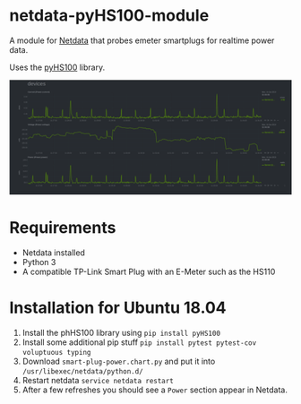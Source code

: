# netdata-pyHS100-module
A module for [Netdata](https://github.com/netdata/netdata) that probes emeter smartplugs for realtime power data.

Uses the [pyHS100](https://github.com/GadgetReactor/pyHS100) library.

![screenshot](screenshot.png)

# Requirements
- Netdata installed
- Python 3
- A compatible TP-Link Smart Plug with an E-Meter such as the HS110

# Installation for Ubuntu 18.04
1. Install the phHS100 library using ``pip install pyHS100``
2. Install some additional pip stuff ``pip install pytest pytest-cov voluptuous typing``
3. Download ``smart-plug-power.chart.py`` and put it into ``/usr/libexec/netdata/python.d/``
4. Restart netdata ``service netdata restart``
5. After a few refreshes you should see a ``Power`` section appear in Netdata.
